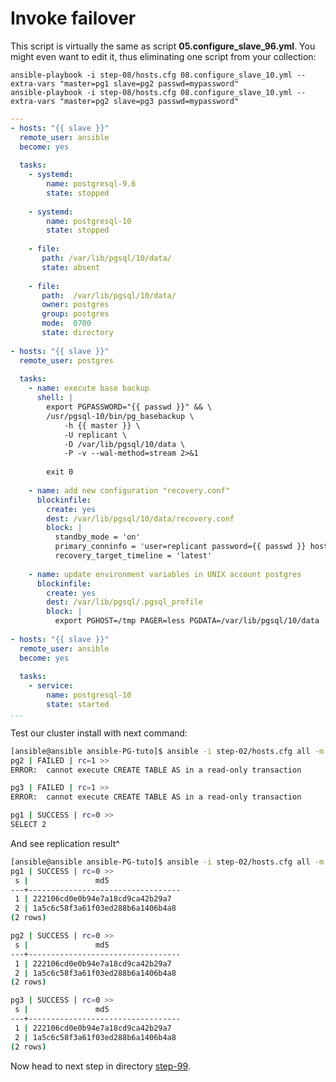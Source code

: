 Invoke failover
================

This script is virtually the same as script **05.configure\_slave\_96.yml**. You might even want to edit it, thus eliminating one script from your collection:

    ansible-playbook -i step-08/hosts.cfg 08.configure_slave_10.yml --extra-vars "master=pg1 slave=pg2 passwd=mypassword"
    ansible-playbook -i step-08/hosts.cfg 08.configure_slave_10.yml --extra-vars "master=pg2 slave=pg3 passwd=mypassword"

```yaml
---
- hosts: "{{ slave }}"
  remote_user: ansible
  become: yes
 
  tasks:
    - systemd:
        name: postgresql-9.6
        state: stopped
 
    - systemd:
        name: postgresql-10
        state: stopped
 
    - file:
       path: /var/lib/pgsql/10/data/
       state: absent
 
    - file:
       path:  /var/lib/pgsql/10/data/
       owner: postgres
       group: postgres
       mode:  0700
       state: directory
 
- hosts: "{{ slave }}"
  remote_user: postgres
 
  tasks:
    - name: execute base backup
      shell: |
        export PGPASSWORD="{{ passwd }}" && \
        /usr/pgsql-10/bin/pg_basebackup \
            -h {{ master }} \
            -U replicant \
            -D /var/lib/pgsql/10/data \
            -P -v --wal-method=stream 2>&1
 
        exit 0
 
    - name: add new configuration "recovery.conf"
      blockinfile:
        create: yes
        dest: /var/lib/pgsql/10/data/recovery.conf
        block: |
          standby_mode = 'on'
          primary_conninfo = 'user=replicant password={{ passwd }} host={{ master }} port=5432 sslmode=prefer'
          recovery_target_timeline = 'latest'
 
    - name: update environment variables in UNIX account postgres
      blockinfile:
        create: yes
        dest: /var/lib/pgsql/.pgsql_profile
        block: |
          export PGHOST=/tmp PAGER=less PGDATA=/var/lib/pgsql/10/data
 
- hosts: "{{ slave }}"
  remote_user: ansible
  become: yes
 
  tasks:
    - service:
        name: postgresql-10
        state: started
...
```
Test our cluster install with next command:


```bash
[ansible@ansible ansible-PG-tuto]$ ansible -i step-02/hosts.cfg all -m shell -a "psql -c 'create table pg10a_random as select s, md5(random()::text) from generate_Series(1,2) s;'"  -u postgres
pg2 | FAILED | rc=1 >>
ERROR:  cannot execute CREATE TABLE AS in a read-only transaction

pg3 | FAILED | rc=1 >>
ERROR:  cannot execute CREATE TABLE AS in a read-only transaction

pg1 | SUCCESS | rc=0 >>
SELECT 2

```
And see replication result^
```bash
[ansible@ansible ansible-PG-tuto]$ ansible -i step-02/hosts.cfg all -m shell -a "psql -c 'table pg96a_random'"  -u postgres
pg1 | SUCCESS | rc=0 >>
 s |               md5                
---+----------------------------------
 1 | 222106cd0e0b94e7a18cd9ca42b29a7
 2 | 1a5c6c58f3a61f03ed288b6a1406b4a8
(2 rows)

pg2 | SUCCESS | rc=0 >>
 s |               md5                
---+----------------------------------
 1 | 222106cd0e0b94e7a18cd9ca42b29a7
 2 | 1a5c6c58f3a61f03ed288b6a1406b4a8
(2 rows)

pg3 | SUCCESS | rc=0 >>
 s |               md5                
---+----------------------------------
 1 | 222106cd0e0b94e7a18cd9ca42b29a7
 2 | 1a5c6c58f3a61f03ed288b6a1406b4a8
(2 rows)

```

Now head to next step in directory [step-99](https://github.com/4orbit/ansible-PG-tuto/tree/master/step-99).
